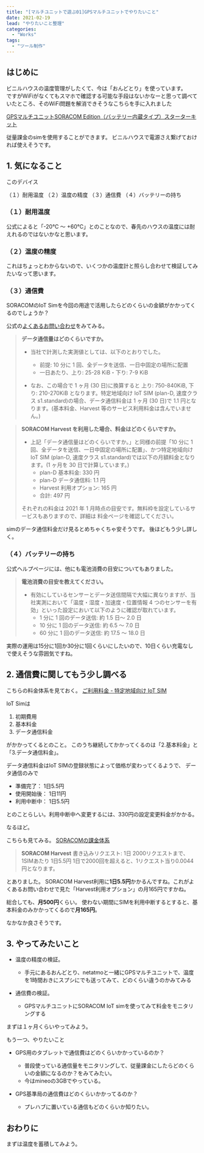 ```yaml
---
title: "[マルチユニットで遊ぶ01]GPSマルチユニットでやりたいこと"
date: 2021-02-19
lead: "やりたいこと整理"
categories:
  - "Works"
tags:
  - "ツール制作"
---
```


## はじめに
ビニルハウスの温度管理がしたくて、今は「おんどとり」を使っています。  
ですがWiFiがなくてもスマホで確認する可能な手段はないかなーと思って調べていたところ、そのWiFi問題を解消できそうなこちらを手に入れました

[GPSマルチユニットSORACOM Edition（バッテリー内蔵タイプ）スターターキット](https://soracom.jp/store/5235/)

従量課金のsimを使用することができます。
ビニルハウスで電源さえ繋げておければ使えそうです。

## 1. 気になること
このデバイス

（１）耐用温度
（２）温度の精度
（３）通信費
（４）バッテリーの持ち


### （１）耐用温度
公式によると「-20℃ ～ +60℃」とのことなので、春先のハウスの温度には耐えれるのではないかなと思います。


### （２）温度の精度
これはちょっとわからないので、いくつかの温度計と照らし合わせて検証してみたいなって思います。

### （３）通信費
SORACOMのIoT Simを今回の用途で活用したらどのくらいの金額がかかってくるのでしょうか？

公式の[よくあるお問い合わせ](https://users.soracom.io/ja-jp/guides/iot-devices/gps-multiunit/faq/#:~:text=%E6%B8%A9%E5%BA%A6%E3%81%AF%20%2D20%E2%84%83%20%EF%BD%9E,%E6%9B%B8%E3%82%92%E3%81%94%E7%A2%BA%E8%AA%8D%E3%81%8F%E3%81%A0%E3%81%95%E3%81%84%E3%80%82)をみてみる。

>**データ通信量はどのくらいですか。**
>
>- 当社で計測した実測値としては、以下のとおりでした。
>   - 前提: 10 分に 1 回、全データを送信、一日中固定の場所に配置
>   - 一日あたり、上り: 25-28 KiB・下り: 7-9 KiB
>
>- なお、この場合で 1 ヶ月 (30 日)に換算すると 上り: 750-840KiB, 下り: 210-270KiB となります。特定地域向け IoT SIM (plan-D, 速度クラス s1.standard)の場合、データ通信料金は 1 ヶ月 (30 日)で 1.1 円となります。(基本料金、Harvest 等のサービス利用料金は含んでいません。)
  
>**SORACOM Harvest を利用した場合、料金はどのくらいですか。**
>
>- 上記「データ通信量はどのくらいですか。」と同様の前提「10 分に 1 回、全データを送信、一日中固定の場所に配置」、かつ特定地域向け IoT SIM (plan-D, 速度クラス s1.standard)では以下の月額料金となります。(1 ヶ月を 30 日で計算しています。)
>   - plan-D 基本料金: 330 円
>   - plan-D データ通信料: 1.1 円
>   - Harvest 利用オプション: 165 円
>   - 合計: 497 円
>
>それぞれの料金は 2021 年 1 月時点の目安です。無料枠を設定しているサービスもありますので、詳細は 料金ページを確認してください。

simのデータ通信料金だけ見るとめちゃくちゃ安そうです。
後ほどもう少し詳しく。

### （４）バッテリーの持ち
公式ヘルプページには、他にも電池消費の目安についてもありました。

>**電池消費の目安を教えてください。**
>
>- 有効にしているセンサーとデータ送信間隔で大幅に異なりますが、当社実測において「温度・湿度・加速度・位置情報 4 つのセンサーを有効」といった設定において以下のように確認が取れています。
>   - 1 分に 1 回のデータ送信: 約 1.5 日～ 2.0 日
>   - 10 分に 1 回のデータ送信: 約 6.5 ～ 7.0 日
>   - 60 分に 1 回のデータ送信: 約 17.5 ～ 18.0 日

実際の運用は15分に1回か30分に1回くらいにしたいので、10日くらい充電なしで使えそうな雰囲気ですね。


## 2. 通信費に関してもう少し調べる
こちらの料金体系を見ておく。
[ご利用料金 - 特定地域向け IoT SIM](https://soracom.jp/services/air/cellular/price_specific_area_sim/)

IoT Simは
1. 初期費用
2. 基本料金
3. データ通信料金

がかかってくるとのこと。
このうち継続してかかってくるのは「2.基本料金」と「3.データ通信料金」。

データ通信料金はIoT SIMの登録状態によって価格が変わってくるようで、
データ通信のみで

- 準備完了： 1日5.5円
- 使用開始後： 1日11円
- 利用中断中： 1日5.5円

とのことらしい。利用中断中へ変更するには、330円の設定変更料金がかかる。

なるほど。

こちらも見てみる。
[SORACOMの課金体系](https://soracom.jp/pricing/)

> **SORACOM Harvest**
> 書き込みリクエスト: 1日 2000リクエストまで、1SIMあたり 1日5.5円
> 1日で2000回を超えると、1リクエスト当り0.0044円となります。

とありました。
SORACOM Harvest利用に**1日5.5円**かかるんですね。これがよくあるお問い合わせで見た「Harvest利用オプション」の月165円ですかね。
  
  

総合しても、**月500円**くらい。
使わない期間にSIMを利用中断するとすると、基本料金のみかかってくるので**月165円**。

なかなか良さそうです。


## 3. やってみたいこと

- 温度の精度の検証。
  - 手元にあるおんどとり、netatmoと一緒にGPSマルチユニットで、温度を1時間おきにスプシにでも送ってみて、どのくらい違うのかみてみる


- 通信費の検証。
  - GPSマルチユニットにSORACOM IoT simを使ってみて料金をモニタリングする


まずは１ヶ月くらいやってみよう。

もう一つ、やりたいこと

- GPS用のタブレットで通信費はどのくらいかかっているのか？
  - 普段使っている通信量をモニタリングして、従量課金にしたらどのくらいの金額になるのか？をみてみたい。
  - 今はmineoの3GBでやっている。
  
  
- GPS基準局の通信費はどのくらいかかってるのか？
  - プレハブに置いている通信もどのくらいか知りたい。


## おわりに
まずは温度を蓄積してみよう。